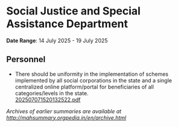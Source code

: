 # Social Justice and Special Assistance Department

**Date Range**: 14 July 2025 - 19 July 2025


## Personnel
- There should be uniformity in the implementation of schemes implemented by all social corporations in the state and a single centralized online platform/portal for beneficiaries of all categories/levels in the state.\
  [202507071520132522.pdf](https://gr.maharashtra.gov.in/Site/Upload/Government%20Resolutions/English/202507071520132522.pdf)


*Archives of earlier summaries are available at http://mahsummary.orgpedia.in/en/archive.html*